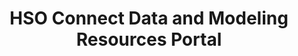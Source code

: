 ---
description: Amr Alshatnawi summer 2021 GSFC internship project; Barbara Thompson
  the POC
notes: 'Prototype '
poc: Barbara Thompson
shortname: hso_connect
timestamp: Fri, 11 Feb 2022 13:53:13 GMT
title: HSO Connect Data and Modeling Resources Portal
tool/software: HSO Connect Data and Modeling Resources Portal
type: portal
uuid: 36e92a8d-1ebf-4fe1-a1a7-4ec9f40d4ff8
website_link: hsoconnect.hpde.gsfc.nasa.gov
---